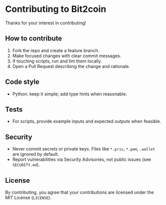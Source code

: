 # Contributing to Bit2coin

Thanks for your interest in contributing!

## How to contribute
1. Fork the repo and create a feature branch.
2. Make focused changes with clear commit messages.
3. If touching scripts, run and lint them locally.
4. Open a Pull Request describing the change and rationale.

## Code style
- Python: keep it simple; add type hints when reasonable.

## Tests
- For scripts, provide example inputs and expected outputs when feasible.

## Security
- Never commit secrets or private keys. Files like `*.priv`, `*.pem`, `.wallet` are ignored by default.
- Report vulnerabilities via Security Advisories, not public issues (see `SECURITY.md`).

## License
By contributing, you agree that your contributions are licensed under the MIT License (`LICENSE`).
